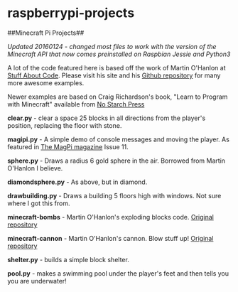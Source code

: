 raspberrypi-projects
====================

##Minecraft Pi Projects##

*Updated 20160124 - changed most files to work with the version of the Minecraft API that now comes preinstalled on Raspbian Jessie and Python3*

A lot of the code featured here is based off the work of Martin O'Hanlon at [Stuff About Code](http://www.stuffaboutcode.com/). Please visit his site and his [Github repository](https://github.com/martinohanlon) for many more awesome examples.

Newer examples are based on Craig Richardson's book, "Learn to Program with Minecraft" available from [No Starch Press](https://www.nostarch.com/programwithminecraft)

**clear.py** - clear a space 25 blocks in all directions from the player's position, replacing the floor with stone.

**magipi.py** - A simple demo of console messages and moving the player. As featured in [The MagPi magazine](http://www.themagpi.com/issue/issue-11/) Issue 11.

**sphere.py** - Draws a radius 6 gold sphere in the air. Borrowed from Martin O'Hanlon I believe.

**diamondsphere.py** - As above, but in diamond.

**drawbuilding.py** - Draws a building 5 floors high with windows. Not sure where I got this from.

**minecraft-bombs** - Martin O'Hanlon's exploding blocks code. [Original repository](https://github.com/martinohanlon/minecraft-bombs)

**minecraft-cannon** - Martin O'Hanlon's cannon. Blow stuff up! [Original repository](https://github.com/martinohanlon/minecraft-cannon)

**shelter.py** - builds a simple block shelter.

**pool.py** - makes a swimming pool under the player's feet and then tells you you are underwater!
